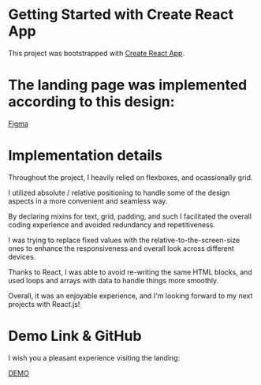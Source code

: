 # Getting Started with Create React App

This project was bootstrapped with [Create React App](https://github.com/facebook/create-react-app).

# The landing page was implemented according to this design:

[Figma](https://www.figma.com/file/50zgLU65Mcd3MisFHMfLfx/POTR-POTS_FE-students?node-id=1760%3A281)

# Implementation details

Throughout the project, I heavily relied on flexboxes, and ocassionally grid.

I utilized absolute / relative positioning to handle some of the design aspects in a more convenient and seamless way.

By declaring mixins for text, grid, padding, and such I facilitated the overall coding experience and avoided redundancy and repetitiveness.

I was trying to replace fixed values with the relative-to-the-screen-size ones to enhance the responsiveness and overall look across different devices.

Thanks to React, I was able to avoid re-writing the same HTML blocks, and used loops and arrays with data to handle things more smoothly.

Overall, it was an enjoyable experience, and I'm looking forward to my next projects with React.js!

# Demo Link & GitHub

I wish you a pleasant experience visiting the landing:

[DEMO]()
